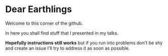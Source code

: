 # Dear Earthlings

Welcome to this corner of the github. 

In here you shall find stuff that I presented in my talks.

**Hopefully instructions still works** but if you run into problems don't be shy and create an issue I'll try to address it as soon as possible.
